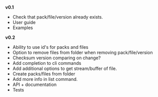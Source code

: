 **v0.1**
- Check that pack/file/version already exists.
- User guide
- Examples

**v0.2**
- Ability to use id's for packs and files
- Option to remove files from folder when removing pack/file/version
- Checksum version comparing on change?
- Add completion to cli commands
- Add additional options to get stream/buffer of file.
- Create packs/files from folder
- Add more info in list command.
- API + documentation
- Tests
